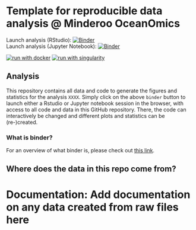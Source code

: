 # Template for reproducible data analysis @ Minderoo OceanOmics

Launch analysis (RStudio): [![Binder](https://mybinder.org/badge_logo.svg)](https://mybinder.org/v2/gh/MinderooFoundation/OceanOmics-reproducibility-template/HEAD?urlpath=rstudio)  
Launch analysis (Jupyter Notebook): [![Binder](https://mybinder.org/badge_logo.svg)](https://mybinder.org/v2/gh/MinderooFoundation/OceanOmics-reproducibility-template/HEAD?urlpath=index.ipynb)
  
  
[![run with docker](https://img.shields.io/badge/run%20with-docker-0db7ed?labelColor=000000&logo=docker)](https://www.docker.com/) [![run with singularity](https://img.shields.io/badge/run%20with-singularity-1d355c.svg?labelColor=000000)](https://sylabs.io/docs/)

## Analysis
This repository contains all data and code to generate the figures and statistics for the analysis `XXXX`. Simply click on the above `binder` button to launch either a Rstudio or Jupyter notebook session in the browser, with access 
to all code and data in this GitHub repository. There, the code can interactively be changed and different plots and statistics can be (re-)created.

### What is binder?
For an overview of what binder is, please check out [this link](https://mybinder.org/).  

## Where does the data in this repo come from?

# Documentation: Add documentation on any data created from raw files here

